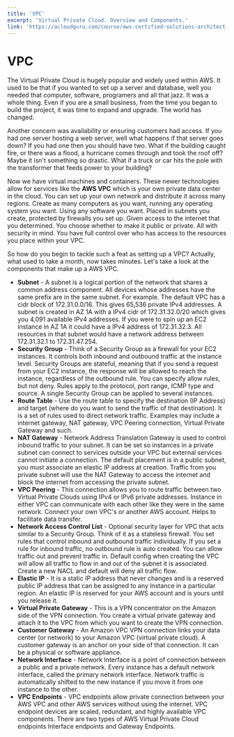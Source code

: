 ```yaml
---
title: 'VPC'
excerpt: 'Virtual Private Cloud. Overview and Components.'
link: 'https://acloudguru.com/course/aws-certified-solutions-architect-associate-saa-c02'
---
```


# VPC
The Virtual Private Cloud is hugely popular and widely used within AWS. It used to be that if you wanted to set up a server and database, well you needed that computer, software, programers and all that jazz. It was a whole thing. Even if you are a small business, from the time you began to build the project, it was time to expand and upgrade. The world has changed.

Another concern was availability or ensuring customers had access. If you had one server hosting a web server, well what happens if that server goes down? If you had one then you should have two. What if the building caught fire, or there was a flood, a hurricane comes through and took the roof off? Maybe it isn't something so drastic. What if a truck or car hits the pole with the transformer that feeds power to your building?

Now we have virtual machines and containers. These newer technologies allow for services like the **AWS VPC** which is your own private data center in the cloud. You can set up your own network and distribute it across many regions. Create as many computers as you want, running any operating system you want. Using any software you want. Placed in subnets you create, protected by firewalls you set up. Given access to the internet that you determined. You choose whether to make it public or private. All with security in mind. You have full control over who has access to the resources you place within your VPC.

So how do you begin to tackle such a feat as setting up a VPC? Actually, what used to take a month, now takes minutes. Let's take a look at the components that make up a AWS VPC.

* **Subnet** - A subnet is a logical portion of the network that shares a common address component. All devices whose addresses have the same prefix are in the same subnet. For example. The default VPC has a cidr block of 172.31.0.0/16. This gives 65,536 private IPv4 addresses. A subnet is created in AZ 1A with a IPv4 cidr of 172.31.32.0/20 which gives you 4,091 available IPv4 addresses. If you were to spin up an EC2 instance in AZ 1A it could have a IPv4 address of 172.31.32.3. All resources in that subnet would have a network address between 172.31.32.1 to 172.31.47.254.
* **Security Group** - Think of a Security Group as a firewall for your EC2 instances. It controls both inbound and outbound traffic at the instance level. Security Groups are stateful, meaning that if you send a request from your EC2 instance, the response will be allowed to reach the instance, regardless of the outbound rule. You can specify allow rules, but not deny. Rules apply to the protocol, port range, ICMP type and source. A single Security Group can be applied to several instances.
*  **Route Table** - Use the route table to specify the destination (IP Address) and target (where do you want to send the traffic of that destination). It is a set of rules used to direct network traffic. Examples may include a internet gateway, NAT gateway, VPC Peering connection, Virtual Private Gateway and such.
*  **NAT Gateway** - Network Address Translation Gateway is used to control inbound traffic to your subnet. It can be set so instances in a private subnet can connect to services outside your VPC but external services cannot initiate a connection. The default placement is in a public subnet, you must associate an elastic IP address at creation. Traffic from you private subnet will use the NAT Gateway to access the internet and block the internet from accessing the private subnet.
*  **VPC Peering** - This connection allows you to route traffic between two Virtual Private Clouds using IPv4 or IPv6 private addresses. Instance in either VPC can communicate with each other like they were in the same network. Connect your own VPC's or another AWS account. Helps to facilitate data transfer.
*  **Network Access Control List** - Optional security layer for VPC that acts similar to a Security Group. Think of it as a stateless firewall. You set rules that control inbound and outbound traffic individually. If you set a rule for inbound traffic, no outbound rule is auto created. You can allow traffic out and prevent traffic in. Default config when creating the VPC will allow all traffic to flow in and out of the subnet it is associated. Create a new NACL and default will deny all traffic flow.
*  **Elastic IP** - It is a static IP address that never changes and is a reserved public IP address that can be assigned to any Instance in a particular region. An elastic IP is reserved for your AWS account and is yours until you release it.
*  **Virtual Private Gateway** - This is a VPN concentrator on the Amazon side of the VPN connection. You create a virtual private gateway and attach it to the VPC from which you want to create the VPN connection.
*  **Customer Gateway** -  An Amazon VPC VPN connection links your data center (or network) to your Amazon VPC (virtual private cloud). A customer gateway is an anchor on your side of that connection. It can be a physical or software appliance.
*  **Network Interface** - Network Interface is a point of connection between a public and a private network. Every instance has a default network interface, called the primary network interface. Network traffic is automatically shifted to the new instance if you move it from one instance to the other.
*  **VPC Endpoints** - VPC endpoints allow private connection between your AWS VPC and other AWS services without using the internet. VPC endpoint devices are scaled, redundant, and highly available VPC components. There are two types of AWS Virtual Private Cloud endpoints Interface endpoints and Gateway Endpoints.
